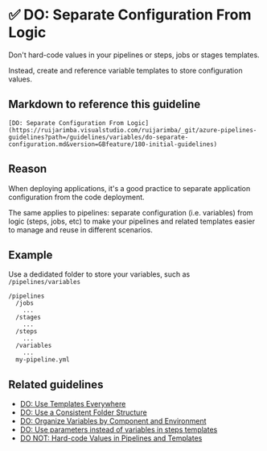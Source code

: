 # ✅ DO: Separate Configuration From Logic

Don't hard-code values in your pipelines or steps, jobs or stages templates.

Instead, create and reference variable templates to store configuration values.

## Markdown to reference this guideline

```plaintext
[DO: Separate Configuration From Logic](https://ruijarimba.visualstudio.com/ruijarimba/_git/azure-pipelines-guidelines?path=/guidelines/variables/do-separate-configuration.md&version=GBfeature/180-initial-guidelines)
```

## Reason

When deploying applications, it's a good practice to separate application
configuration from the code deployment.

The same applies to pipelines: separate configuration (i.e. variables) from
logic (steps, jobs, etc) to make your pipelines and related templates easier to
manage and reuse in different scenarios.

## Example

Use a dedidated folder to store your variables, such as `/pipelines/variables`

```plaintext
/pipelines
  /jobs
    ...
  /stages
    ...
  /steps
    ...
  /variables
    ...
  my-pipeline.yml
```

## Related guidelines

- [DO: Use Templates Everywhere](/guidelines/general/do-templates-everywhere.md)
- [DO: Use a Consistent Folder Structure](/guidelines/general/do-folder-structure.md)
- [DO: Organize Variables by Component and Environment](/guidelines/variables/do-organize-variables.md)
- [DO: Use parameters instead of variables in steps templates](/guidelines/steps/use-parameters.md)
- [DO NOT: Hard-code Values in Pipelines and Templates](/guidelines/variables/consider-read-only-variables.md)
